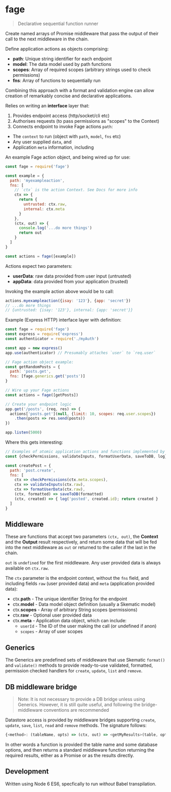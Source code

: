 # fage

> Declarative sequential function runner

Create named arrays of Promise middleware that pass the output of their call to the next middleware in the chain.

Define application actions as objects comprising:

- **path**: Unique string identifier for each endpoint
- **model**: The data model used by path functions
- **scopes**: Array of required scopes (arbitrary strings used to check permissions)
- **fns**: Array of functions to sequentially run

Combining this approach with a format and validation engine can allow creation of remarkably concise and declarative applications.

Relies on writing an **interface** layer that:

1. Provides endpoint access (http/socket/cli etc)
2. Authorises requests (to pass permissions as "scopes" to the Context)
3. Connects endpoint to invoke Fage actions `path`:
  - The `context` to run (object with `path`, `model`, `fns` etc)
  - Any user supplied `data`, and
  - Application `meta` information, including



An example Fage action object, and being wired up for use:

```js
const fage = require('fage')

const example = {
  path: 'myexampleaction',
  fns: [
    // `ctx` is the action Context. See Docs for more info
    ctx => {
      return {
        untrusted: ctx.raw,
        internal: ctx.meta
      }
    },
    (ctx, out) => {
      console.log('...do more things')
      return out
    }
  ]
}

const actions = fage([example])
```

Actions expect two parameters:

- **userData**: raw data provided from user input (untrusted)
- **appData**: data provided from your application (trusted)

Invoking the example action above would be to call:

```js
actions.myexampleaction({isay: '123'}, {app: 'secret'})
// ...do more things
// {untrusted: {isay: '123'}, internal: {app: 'secret'}}
```



Example (Express HTTP) interface layer with definition:

```js
const fage = require('fage')
const express = require('express')
const authenticator = require('./myAuth')

const app = new express()
app.use(authenticator) // Presumably attaches `user` to `req.user`

// Fage action object example:
const getRandomPosts = {
  path: 'posts.get',
  fns: [fage.generics.get('posts')]
}

// Wire up your Fage actions
const actions = fage([getPosts])

// Create your endpoint logic
app.get('/posts', (req, res) => {
  actions['posts.get'](null, {limit: 10, scopes: req.user.scopes})
    .then(posts => res.send(posts))
})

app.listen(5000)
```



Where this gets interesting:

```js
// Examples of atomic application actions and functions implemented by you
const {checkPermissions, validateInputs, formatUserData, saveToDB, log} = require('./myAppLogic')

const createPost = {
  path: 'post.create',
  fns: [
    ctx => checkPermissions(ctx.meta.scopes),
    ctx => validateInputs(ctx.raw),
    ctx => formatUserData(ctx.raw),
    (ctx, formatted) => saveToDB(formatted)
    (ctx, created) => { log('posted', created.id); return created }
  ]
}
```





## Middleware

These are functions that accept two parameters `(ctx, out)`, the **Context** and the **Output** result respectively, and return some data that will be fed into the next middleware as `out` or returned to the caller if the last in the chain.

`out` is `undefined` for the first middleware. Any user provided data is always available on `ctx.raw`.

The `ctx` parameter is the endpoint context, without the `fns` field, and including fields `raw` (user provided data) and `meta` (application provided data):

- ctx.**path** - The unique identifier String for the endpoint
- ctx.**model** - Data model object definition (usually a Skematic model)
- ctx.**scopes** - Array of arbitrary String scopes (permissions)
- ctx.**raw** - Optional user provided data
- ctx.**meta** - Application data object, which can include:
  - `userId` - The ID of the user making the call (or undefined if anon)
  - `scopes` - Array of user scopes



## Generics

The Generics are predefined sets of middleware that use Skematic `format()` and `validate()` methods to provide ready-to-use validated, formatted, permission checked handlers for `create`, `update`, `list` and `remove`.

## DB middleware bridge

> Note: It is not necessary to provide a DB bridge unless using Generics. However, it is still quite useful, and following the bridge-middleware conventions are recommended

Datastore access is provided by middleware bridges supporting `create`, `update`, `save`, `list`, `read` and `remove` methods. The signature follows:

```js
{<method>: (tableName, opts) => (ctx, out) => <getMyResults>(table, opts, ...)}
```

In other words a function is provided the table name and some database options, and then returns a standard middleware function returning the required results, either as a Promise or as the results directly.

## Development

Written using Node 6 ES6, specfically to run _without_ Babel transpilation.
